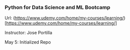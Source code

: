 ### Python for Data Science and ML Bootcamp

Url:  (https://www.udemy.com/home/my-courses/learning/)[https://www.udemy.com/home/my-courses/learning/]

Instructor: Jose Portilla

May 5: Initialized Repo
